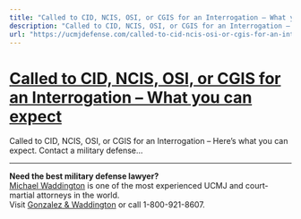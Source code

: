 ```yaml
---
title: "Called to CID, NCIS, OSI, or CGIS for an Interrogation – What you can expect"
description: "Called to CID, NCIS, OSI, or CGIS for an Interrogation – Here’s what you can expect. Contact a military defense..."
url: "https://ucmjdefense.com/called-to-cid-ncis-osi-or-cgis-for-an-interrogation-what-you-can-expect.html"
---
```


# [Called to CID, NCIS, OSI, or CGIS for an Interrogation – What you can expect](https://ucmjdefense.com/called-to-cid-ncis-osi-or-cgis-for-an-interrogation-what-you-can-expect.html)

Called to CID, NCIS, OSI, or CGIS for an Interrogation – Here’s what you can expect. Contact a military defense...

---

**Need the best military defense lawyer?**  
[Michael Waddington](https://ucmjdefense.com/attorneys/michael-stewart-waddington-partner.html) is one of the most experienced UCMJ and court-martial attorneys in the world.  
Visit [Gonzalez & Waddington](https://ucmjdefense.com) or call 1-800-921-8607.
